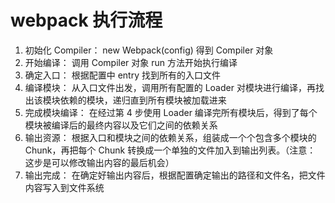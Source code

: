 # webpack 执行流程

1. 初始化 Compiler： new Webpack(config) 得到 Compiler 对象
2. 开始编译： 调用 Compiler 对象 run 方法开始执行编译
3. 确定入口： 根据配置中 entry 找到所有的入口文件
4. 编译模块： 从入口文件出发，调用所有配置的 Loader 对模块进行编译，再找出该模块依赖的模块，递归直到所有模块被加载进来
5. 完成模块编译： 在经过第 4 步使用 Loader 编译完所有模块后，得到了每个模块被编译后的最终内容以及它们之间的依赖关系
6. 输出资源： 根据入口和模块之间的依赖关系，组装成一个个包含多个模块的 Chunk，再把每个 Chunk 转换成一个单独的文件加入到输出列表。（注意： 这步是可以修改输出内容的最后机会）
7. 输出完成： 在确定好输出内容后，根据配置确定输出的路径和文件名，把文件内容写入到文件系统
